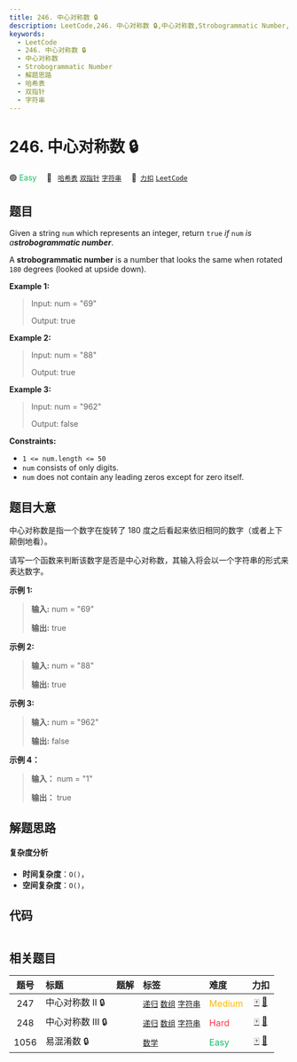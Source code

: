 ```yaml
---
title: 246. 中心对称数 🔒
description: LeetCode,246. 中心对称数 🔒,中心对称数,Strobogrammatic Number,解题思路,哈希表,双指针,字符串
keywords:
  - LeetCode
  - 246. 中心对称数 🔒
  - 中心对称数
  - Strobogrammatic Number
  - 解题思路
  - 哈希表
  - 双指针
  - 字符串
---
```


# 246. 中心对称数 🔒

🟢 <font color=#15bd66>Easy</font>&emsp; 🔖&ensp; [`哈希表`](/tag/hash-table.md) [`双指针`](/tag/two-pointers.md) [`字符串`](/tag/string.md)&emsp; 🔗&ensp;[`力扣`](https://leetcode.cn/problems/strobogrammatic-number) [`LeetCode`](https://leetcode.com/problems/strobogrammatic-number)

## 题目

Given a string `num` which represents an integer, return `true` _if_ `num` _is
a**strobogrammatic number**_.

A **strobogrammatic number** is a number that looks the same when rotated
`180` degrees (looked at upside down).



**Example 1:**

> Input: num = "69"
> 
> Output: true

**Example 2:**

> Input: num = "88"
> 
> Output: true

**Example 3:**

> Input: num = "962"
> 
> Output: false

**Constraints:**

  * `1 <= num.length <= 50`
  * `num` consists of only digits.
  * `num` does not contain any leading zeros except for zero itself.


## 题目大意

中心对称数是指一个数字在旋转了 180 度之后看起来依旧相同的数字（或者上下颠倒地看）。

请写一个函数来判断该数字是否是中心对称数，其输入将会以一个字符串的形式来表达数字。



**示例 1:**

> 
> 
> 
> 
> 
> **输入:** num = "69"
> 
> **输出:** true
> 
> 

**示例 2:**

> 
> 
> 
> 
> 
> **输入:** num = "88"
> 
> **输出:** true

**示例 3:**

> 
> 
> 
> 
> 
> **输入:** num = "962"
> 
> **输出:** false

**示例 4：**

> 
> 
> 
> 
> 
> **输入：** num = "1"
> 
> **输出：** true
> 
> 


## 解题思路

#### 复杂度分析

- **时间复杂度**：`O()`，
- **空间复杂度**：`O()`，

## 代码

```javascript

```

## 相关题目

<!-- prettier-ignore -->
| 题号 | 标题 | 题解 | 标签 | 难度 | 力扣 |
| :------: | :------ | :------: | :------ | :------ | :------: |
| 247 | 中心对称数 II 🔒 |  |  [`递归`](/tag/recursion.md) [`数组`](/tag/array.md) [`字符串`](/tag/string.md) | <font color=#ffb800>Medium</font> | [🀄️](https://leetcode.cn/problems/strobogrammatic-number-ii) [🔗](https://leetcode.com/problems/strobogrammatic-number-ii) |
| 248 | 中心对称数 III 🔒 |  |  [`递归`](/tag/recursion.md) [`数组`](/tag/array.md) [`字符串`](/tag/string.md) | <font color=#ff334b>Hard</font> | [🀄️](https://leetcode.cn/problems/strobogrammatic-number-iii) [🔗](https://leetcode.com/problems/strobogrammatic-number-iii) |
| 1056 | 易混淆数 🔒 |  |  [`数学`](/tag/math.md) | <font color=#15bd66>Easy</font> | [🀄️](https://leetcode.cn/problems/confusing-number) [🔗](https://leetcode.com/problems/confusing-number) |